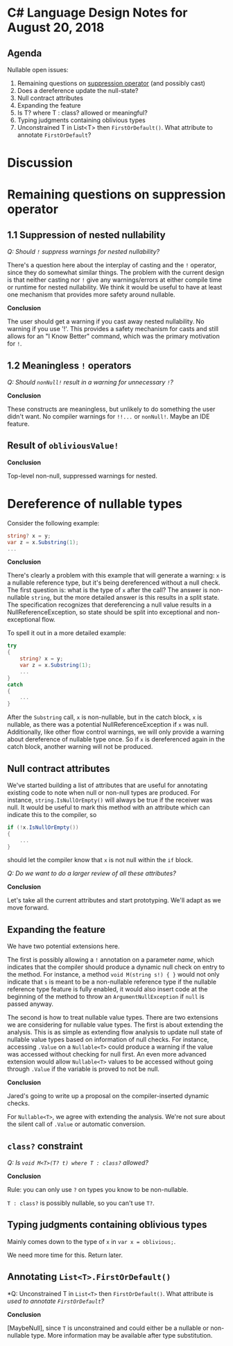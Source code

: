 # C# Language Design Notes for August 20, 2018

## Agenda

Nullable open issues:

1. Remaining questions on [suppression operator](https://na01.safelinks.protection.outlook.com/?url=https%3A%2F%2Fgithub.com%2Fdotnet%2Froslyn%2Fissues%2F28271&data=02%7C01%7C%7C6defe1e21ab54cce8d0008d606be5d23%7C72f988bf86f141af91ab2d7cd011db47%7C1%7C0%7C636703812006445395&sdata=DAdh5dev1mnr%2F5zxtvuJVcHP%2Bzewrzz4z9iuGkl%2BUHg%3D&reserved=0) (and possibly cast)
2. Does a dereference update the null-state?
3. Null contract attributes
4. Expanding the feature
5. Is T? where T : class? allowed or meaningful?
6. Typing judgments containing oblivious types
7. Unconstrained T in List\<T> then `FirstOrDefault()`. What attribute to annotate `FirstOrDefault`?

# Discussion

# Remaining questions on suppression operator

## 1.1 Suppression of nested nullability

*Q: Should `!` suppress warnings for nested nullability?*

There's a question here about the interplay of casting and the `!` operator,
since they do somewhat similar things. The problem with the current design is
that neither casting nor `!` give any warnings/errors at either compile time
or runtime for nested nullability. We think it would be useful to have at
least one mechanism that provides more safety around nullable.

**Conclusion**

The user should get a warning if you cast away nested nullability. No warning
if you use '!'. This provides a safety mechanism for casts and still allows
for an "I Know Better" command, which was the primary motivation for `!`.

## 1.2 Meaningless `!` operators

*Q: Should `nonNull!` result in a warning for unnecessary `!`?*

**Conclusion**

These constructs are meaningless, but unlikely to do something the user
didn't want. No compiler warnings for `!!...` or `nonNull!`. Maybe an IDE
feature.

## Result of `obliviousValue!`

**Conclusion**

Top-level non-null, suppressed warnings for nested.

# Dereference of nullable types

Consider the following example:

```C#
string? x = y;
var z = x.Substring(1);
...
```

**Conclusion**

There's clearly a problem with this example that will generate a warning: `x`
is a nullable reference type, but it's being dereferenced without a null
check. The first question is: what is the type of `x` after the call? The
answer is non-nullable `string`, but the more detailed answer is this results
in a split state. The specification recognizes that dereferencing a null
value results in a NullReferenceException, so state should be split into
exceptional and non-exceptional flow.

To spell it out in a more detailed example:

```C#
try
{
    string? x = y;
    var z = x.Substring(1);
    ...
}
catch
{
    ...
}
```

After the `Substring` call, `x` is non-nullable, but in the catch block, `x`
is nullable, as there was a potential NullReferenceException if `x` was null.
Additionally, like other flow control warnings, we will only provide a warning
about dereference of nullable type once. So if `x` is dereferenced again in
the catch block, another warning will not be produced.

## Null contract attributes

We've started building a list of attributes that are useful for annotating
existing code to note when null or non-null types are produced. For instance,
`string.IsNullOrEmpty()` will always be true if the receiver was null. It would
be useful to mark this method with an attribute which can indicate this to the
compiler, so

```C#
if (!x.IsNullOrEmpty())
{
    ...
}
```

should let the compiler know that `x` is not null within the `if` block.

*Q: Do we want to do a larger review of all these attributes?*

**Conclusion**

Let's take all the current attributes and start prototyping. We'll adapt
as we move forward.

## Expanding the feature

We have two potential extensions here.

The first is possibly allowing a `!` annotation on a parameter *name*, which
indicates that the compiler should produce a dynamic null check on entry to
the method. For instance, a method `void M(string s!) { }` would not only
indicate that `s` is meant to be a non-nullable reference type if the
nullable reference type feature is fully enabled, it would also insert code
at the beginning of the method to throw an `ArgumentNullException` if `null`
is passed anyway.

The second is how to treat nullable value types. There are two extensions we
are considering for nullable value types. The first is about extending the
analysis. This is as simple as extending flow analysis to update null state
of nullable value types based on information of null checks. For instance,
accessing `.Value` on a `Nullable<T>` could produce a warning if the value
was accessed without checking for null first. An even more advanced extension
would allow `Nullable<T>` values to be accessed without going through `.Value`
if the variable is proved to not be null.

**Conclusion**

Jared's going to write up a proposal on the compiler-inserted dynamic checks.

For `Nullable<T>`, we agree with extending the analysis. We're not sure about
the silent call of `.Value` or automatic conversion.

## `class?` constraint

*Q: Is `void M<T>(T? t) where T : class?` allowed?*

**Conclusion**

Rule: you can only use `?` on types you know to be non-nullable.

`T : class?` is possibly nullable, so you can't use `T?`.

## Typing judgments containing oblivious types

Mainly comes down to the type of `x` in `var x = oblivious;`.

We need more time for this. Return later.

## Annotating `List<T>.FirstOrDefault()`

*Q: Unconstrained T in `List<T>` then `FirstOrDefault()`. What attribute is
*used to annotate `FirstOrDefault`?*

**Conclusion**

[MaybeNull], since `T` is unconstrained and could either be a nullable or
non-nullable type. More information may be available after type substitution.
